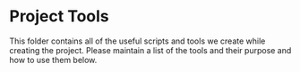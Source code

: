 
   Project Tools
===============================================================================

 This folder contains all of the useful scripts and tools we create while
creating the project. Please maintain a list of the tools and their purpose
and how to use them below.
